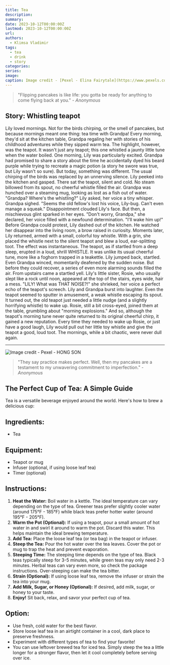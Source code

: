 ```yaml
---
title: Tea
description: 
summary: 
date: 2023-10-12T00:00:00Z
lastmod: 2023-10-12T00:00:00Z
url: 
authors:
  - Klimsa Vladimir
tags:
  - tea
  - drink
  - story
categories: 
series: 
image: 
caption: Image credit - [Pexel - Elina Fairytale](https://www.pexels.com/photo/photo-of-person-s-hand-pouring-liquid-to-cup-3807393/)
---
```


> "Flipping pancakes is like life: you gotta be ready for anything to come flying back at you." - *Anonymous*
## Story: Whistling teapot
Lily loved mornings. Not for the birds chirping, or the smell of pancakes, but because mornings meant one thing: tea time with Grandpa! Every morning, they'd sit at the kitchen table, Grandpa regaling her with stories of his childhood adventures while they sipped warm tea. The highlight, however, was the teapot. It wasn't just any teapot; this one whistled a jaunty little tune when the water boiled.
One morning, Lily was particularly excited. Grandpa had promised to share a story about the time he accidentally dyed his beard purple while trying to recreate a magic potion (a story he swore was true, but Lily wasn't so sure). But today, something was different. The usual chirping of the birds was replaced by an unnerving silence. Lily peeked into the kitchen and gasped.
There sat the teapot, silent and cold. No steam billowed from its spout, no cheerful whistle filled the air. Grandpa was hunched over a steaming mug, looking as lost as a fish out of water.
"Grandpa? Where's the whistling?" Lily asked, her voice a tiny whisper.
Grandpa sighed. "Seems the old fellow's lost his voice, Lily-bug. Can't even manage a squeak."
Disappointment clouded Lily's face. But then, a mischievous glint sparked in her eyes. "Don't worry, Grandpa," she declared, her voice filled with a newfound determination. "I'll wake him up!"
Before Grandpa could protest, Lily dashed out of the kitchen. He watched her disappear into the living room, a brow raised in curiosity. Moments later, Lily returned, armed with a small, colorful toy whistle.
With a grin, she placed the whistle next to the silent teapot and blew a loud, ear-splitting toot. The effect was instantaneous.
The teapot, as if startled from a deep sleep, erupted in a loud, shrill WHISTLE. It was unlike its usual cheerful tune, more like a foghorn trapped in a teakettle.
Lily jumped back, startled. Even Grandpa winced, momentarily deafened by the sudden noise. But before they could recover, a series of even more alarming sounds filled the air.
From upstairs came a startled yell. Lily's little sister, Rosie, who usually slept like a rock until noon, appeared at the top of the stairs, eyes wide, hair a mess.
"LILY! What was THAT NOISE?!" she shrieked, her voice a perfect echo of the teapot's screech.
Lily and Grandpa burst into laughter. Even the teapot seemed to sputter in amusement, a weak whistle escaping its spout.
It turned out, the old teapot just needed a little nudge (and a slightly horrifying whistle) to wake up. Rosie, still a bit cross-eyed, joined them at the table, grumbling about "morning explosions."
And so, although the teapot's morning tune never quite returned to its original cheerful chirp, it gained a new reputation. Every time they needed to wake up Rosie, or just have a good laugh, Lily would pull out her little toy whistle and give the teapot a good, loud toot. The mornings, while a bit chaotic, were never dull again.

---

![Image credit - Pexel - HONG SON](pexels-cottonbro-6651178.webp "[Image credit - Pexel - HONG SON](https://www.pexels.com/photo/a-kid-opening-the-cover-of-the-tea-pot-6747312/)")

> "They say practice makes perfect. Well, then my pancakes are a testament to my unwavering commitment to imperfection." - *Anonymous*
## The Perfect Cup of Tea: A Simple Guide
Tea is a versatile beverage enjoyed around the world. Here's how to brew a delicious cup:
## Ingredients:
* Tea
## Equipment:
* Teapot or mug
* Infuser (optional, if using loose leaf tea)
* Timer (optional)
## Instructions:
1. **Heat the Water:** Boil water in a kettle. The ideal temperature can vary depending on the type of tea. Greener teas prefer slightly cooler water (around 175°F - 185°F) while black teas prefer hotter water (around 195°F - 205°F).
2. **Warm the Pot (Optional):** If using a teapot, pour a small amount of hot water in and swirl it around to warm the pot. Discard this water. This helps maintain the ideal brewing temperature.
3. **Add Tea:** Place the loose leaf tea (or tea bag) in the teapot or infuser.
4. **Steep the Tea:** Pour the hot water over the tea leaves. Cover the pot or mug to trap the heat and prevent evaporation.
5. **Steeping Time:** The steeping time depends on the type of tea. Black teas typically steep for 3-5 minutes, while green teas may only need 2-3 minutes. Herbal teas can vary even more, so check the package instructions. Over-steeping can make the tea bitter.
6. **Strain (Optional):** If using loose leaf tea, remove the infuser or strain the tea into your mug.
7. **Add Milk, Sugar, or Honey (Optional):** If desired, add milk, sugar, or honey to your taste.
8. **Enjoy!** Sit back, relax, and savor your perfect cup of tea.
## Option:
* Use fresh, cold water for the best flavor.
* Store loose leaf tea in an airtight container in a cool, dark place to preserve freshness.
* Experiment with different types of tea to find your favorite!
* You can use leftover brewed tea for iced tea. Simply steep the tea a little longer for a stronger flavor, then let it cool completely before serving over ice.
